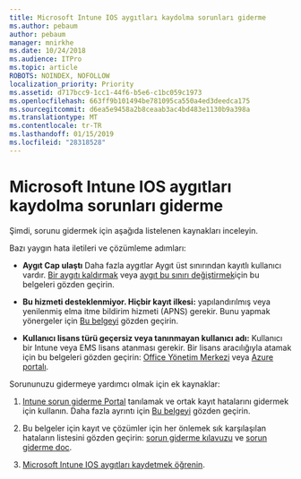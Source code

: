 ```yaml
---
title: Microsoft Intune IOS aygıtları kaydolma sorunları giderme
ms.author: pebaum
author: pebaum
manager: mnirkhe
ms.date: 10/24/2018
ms.audience: ITPro
ms.topic: article
ROBOTS: NOINDEX, NOFOLLOW
localization_priority: Priority
ms.assetid: d717bcc9-1cc1-44f6-b5e6-c1bc059c1973
ms.openlocfilehash: 663ff9b101494be781095ca550a4ed3deedca175
ms.sourcegitcommit: d6ea5e9458a2b8ceaab3ac4bd483e1130b9a398a
ms.translationtype: MT
ms.contentlocale: tr-TR
ms.lasthandoff: 01/15/2019
ms.locfileid: "28318528"
---
```

# <a name="troubleshoot-issues-with-enrolling-ios-devices-in-microsoft-intune"></a>Microsoft Intune IOS aygıtları kaydolma sorunları giderme

Şimdi, sorunu gidermek için aşağıda listelenen kaynakları inceleyin. 
  
Bazı yaygın hata iletileri ve çözümleme adımları:
  
- **Aygıt Cap ulaştı** Daha fazla aygıtlar Aygıt üst sınırından kayıtlı kullanıcı vardır. [Bir aygıtı kaldırmak](https://docs.microsoft.com/en-us/intune/devices-wipe) veya [aygıt bu sınırı değiştirmek](https://docs.microsoft.com/en-us/intune/enrollment-restrictions-set#set-device-limit-restrictions)için bu belgeleri gözden geçirin.
    
- **Bu hizmeti desteklenmiyor. Hiçbir kayıt ilkesi:** yapılandırılmış veya yenilenmiş elma itme bildirim hizmeti (APNS) gerekir. Bunu yapmak yönergeler için [Bu belgeyi](https://docs.microsoft.com/en-us/intune/apple-mdm-push-certificate-get) gözden geçirin. 
    
- **Kullanıcı lisans türü geçersiz veya tanınmayan kullanıcı adı:** Kullanıcı bir Intune veya EMS lisans atanması gerekir. Bir lisans aracılığıyla atamak için bu belgeleri gözden geçirin: [Office Yönetim Merkezi](https://docs.microsoft.com/en-us/intune/licenses-assign) veya [Azure portalı](https://docs.microsoft.com/en-us/azure/active-directory/license-users-groups).
    
Sorununuzu gidermeye yardımcı olmak için ek kaynaklar:
  
1. [Intune sorun giderme Portal](https://devicemanagement.microsoft.com/#blade/Microsoft_Intune_DeviceSettings/TroubleshootBlade) tanılamak ve ortak kayıt hatalarını gidermek için kullanın. Daha fazla ayrıntı için [Bu belgeyi](https://docs.microsoft.com/en-us/intune/help-desk-operators) gözden geçirin. 
    
2. Bu belgeler için kayıt ve çözümler için her önlemek sık karşılaşılan hataların listesini gözden geçirin: [sorun giderme kılavuzu](https://support.microsoft.com/en-us/help/4039809/troubleshooting-ios-device-enrollment-in-intune) ve [sorun giderme doc](https://docs.microsoft.com/en-us/intune-classic/troubleshoot/troubleshoot-device-enrollment-in-intune).
    
3. [Microsoft Intune IOS aygıtları kaydetmek öğrenin](https://docs.microsoft.com/en-us/intune/ios-enroll).
    

